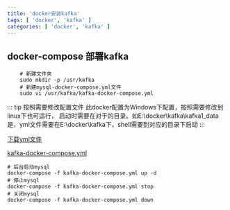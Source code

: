 ```yaml
---
title: 'docker安装kafka'
tags: [ 'docker', 'kafka' ]
categories: [ 'docker', 'kafka' ]
---
```


## docker-compose 部署kafka

```shell
    # 新建文件夹
    sudo mkdir -p /usr/kafka
    # 新建mysql-docker-compose.yml文件
    sudo vi /usr/kafka/kafka-docker-compose.yml
```

::: tip 按照需要修改配置文件
此docker配置为Windows下配置，按照需要修改到linux下也可运行，
启动时需要在对于的目录。如E:\docker\kafka\kafka1_data是，yml文件需要在E:\docker\kafka下，shell需要到对应的目录下启动
:::

<a href="kafka-docker-compose.yml">下载yml文件</a>

[kafka-docker-compose.yml](./kafka-docker-compose.yml)

```shell
# 后台启动mysql
docker-compose -f kafka-docker-compose.yml up -d
# 停止mysql
docker-compose -f kafka-docker-compose.yml stop    
# 关闭mysql
docker-compose -f kafka-docker-compose.yml down
        
```